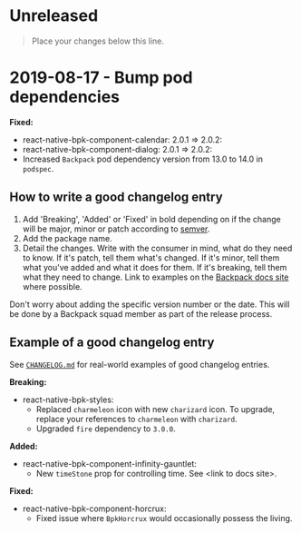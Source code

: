 # Unreleased

> Place your changes below this line.

# 2019-08-17 - Bump pod dependencies

**Fixed:**
- react-native-bpk-component-calendar: 2.0.1 => 2.0.2:
- react-native-bpk-component-dialog: 2.0.1 => 2.0.2:
- Increased `Backpack` pod dependency version from 13.0 to 14.0 in `podspec`.

## How to write a good changelog entry

1. Add 'Breaking', 'Added' or 'Fixed' in bold depending on if the change will be major, minor or patch according to [semver](semver.org).
2. Add the package name.
3. Detail the changes. Write with the consumer in mind, what do they need to know. If it's patch, tell them what's changed. If it's minor, tell them what you've added and what it does for them. If it's breaking, tell them what they need to change. Link to examples on the [Backpack docs site](backpack.github.io) where possible.

Don't worry about adding the specific version number or the date. This will be done by a Backpack squad member as part of the release process.

## Example of a good changelog entry

See [`CHANGELOG.md`](CHANGELOG.md) for real-world examples of good changelog entries.

**Breaking:**

- react-native-bpk-styles:
  - Replaced `charmeleon` icon with new `charizard` icon. To upgrade, replace your references to `charmeleon` with `charizard`.
  - Upgraded `fire` dependency to `3.0.0`.

**Added:**

- react-native-bpk-component-infinity-gauntlet:
  - New `timeStone` prop for controlling time. See &lt;link to docs site&gt;.


**Fixed:**

- react-native-bpk-component-horcrux:
  - Fixed issue where `BpkHorcrux` would occasionally possess the living.
